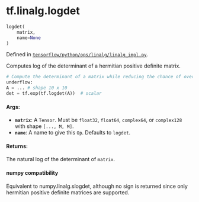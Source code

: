 <div itemscope itemtype="http://developers.google.com/ReferenceObject">
<meta itemprop="name" content="tf.linalg.logdet" />
</div>

# tf.linalg.logdet

``` python
logdet(
    matrix,
    name=None
)
```



Defined in [`tensorflow/python/ops/linalg/linalg_impl.py`](https://www.tensorflow.org/code/tensorflow/python/ops/linalg/linalg_impl.py).

Computes log of the determinant of a hermitian positive definite matrix.

```python
# Compute the determinant of a matrix while reducing the chance of over- or
underflow:
A = ... # shape 10 x 10
det = tf.exp(tf.logdet(A))  # scalar
```

#### Args:

* <b>`matrix`</b>:  A `Tensor`. Must be `float32`, `float64`, `complex64`, or
    `complex128` with shape `[..., M, M]`.
* <b>`name`</b>:  A name to give this `Op`.  Defaults to `logdet`.


#### Returns:

The natural log of the determinant of `matrix`.



#### numpy compatibility
Equivalent to numpy.linalg.slogdet, although no sign is returned since only
hermitian positive definite matrices are supported.


